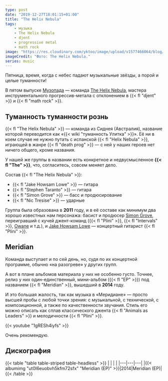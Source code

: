 ```yaml
---
type: post
date: "2019-12-27T18:01:15+01:00"
title: "The Helix Nebula"
tags:
    - музыка
    - The Helix Nebula
    - djent
    - progressive metal
    - math rock
image: "https://res.cloudinary.com/yktoo/image/upload/v1577466064/blog/hp2rnigmfsbvljfc4zxn.jpg"
imageCredit: "Фото: The Helix Nebula."
series: music
---
```


Пятница, время, когда с небес падают музыкальные звёзды, а порой и целые туманности!

В пятом выпуске [Музопада](/series/music) — команда [The Helix Nebula](https://thehelixnebula.bandcamp.com/), мастера инструментального прогрессив-метала с отклонением в {{< fl "djent" >}} и {{< fl "math rock" >}}.

<!--more-->

## Туманность туманности рознь

{{< fl "The Helix Nebula" >}} — команда из Сиднея (Австралия), название которой переводится как «{{< wiki "туманность Улитка" >}}». Её ни в коем случае не нужно путать с испанской {{< fl "Helix Nebula" >}}, играющей в жанре {{< fl "death prog" >}} — с ней у наших героев нет ничего общего, кроме названия.

У нашей же группы в названии есть конкретное и недвусмысленное **{{< fl "The" >}}**, что, согласитесь, совсем меняет дело.

Состав {{< fl "The Helix Nebula" >}}:

* {{< fl "Jake Howsam Lowe" >}} — гитара
* {{< fl "Stephen Taranto" >}} — гитара
* {{< fl "Simon Grove" >}} — басс и продюсирование
* {{< fl "Nic Tresise" >}} — ударные

Группа была образована в **2011** году, и в её составе как минимум два хорошо известных нам персонажа: басист и продюсер [Simon Grove](https://simongrove.com/), переигравший с кучей джент-команд ({{< fl "Plini" >}}, {{< fl "Intervals" >}}, [Owane](0492) и т.д.), и [Jake Howsam Lowe](https://jakehowsamlowe.bandcamp.com/) — концертный гитарист {{< fl "Plini" >}}.

## Meridian

Команда выступает и по сей день, но, судя по их концертной программе, обычно «на разогреве» у других групп.

А вот в плане альбомов материала у них не особенно густо. Точнее, релиз у них один-единственный, мини-альбом ({{< fl "EP" >}}) под названием {{< fl "Meridian" >}}, вышедший в **2014** году.

И это большая жалость, так как музыка в «Меридиане» — просто высшей пробы с любой точки зрения: с музыкальной, с технической, с композиционной, а также по качественности звучания. Стиль его можно описать как сплав классического джента {{< fl "Animals as Leaders" >}} и мелодичности {{< fl "Plini" >}}.

{{< youtube "1gRESh4iyfs" >}}

Очень рекомендую.

## Дискография

{{< table "table table-striped table-headless" >}}
|   |   |   |
|---|---|---|
|{{< albumimg "ut0l6euobvh5kfm72sfx" "Meridian (EP)" >}}|2014|Meridian (EP)|
{{< /table >}}
